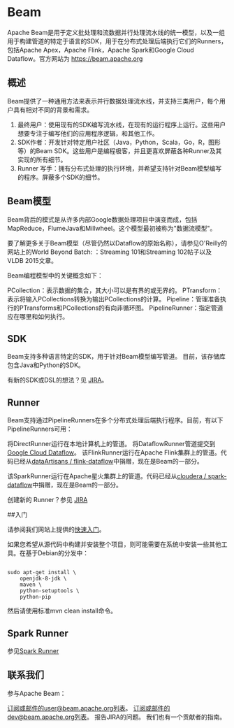 # Beam

Apache Beam是用于定义批处理和流数据并行处理流水线的统一模型，以及一组用于构建管道的特定于语言的SDK，用于在分布式处理后端执行它们的Runners，包括Apache Apex，Apache Flink，Apache Spark和Google Cloud Dataflow。官方网站为 https://beam.apache.org

## 概述

Beam提供了一种通用方法来表示并行数据处理流水线，并支持三类用户，每个用户具有相对不同的背景和需求。
1. 最终用户：使用现有的SDK编写流水线，在现有的运行程序上运行。这些用户想要专注于编写他们的应用程序逻辑，和其他工作。
2. SDK作者：开发针对特定用户社区（Java，Python，Scala，Go，R，图形等）的Beam SDK。这些用户是编程极客，并且更喜欢屏蔽各种Runner及其实现的所有细节。
3. Runner 写手：拥有分布式处理的执行环境，并希望支持针对Beam模型编写的程序。屏蔽多个SDK的细节。

## Beam模型

Beam背后的模式是从许多内部Google数据处理项目中演变而成，包括MapReduce，FlumeJava和Millwheel。这个模型最初被称为"数据流模型"。

要了解更多关于Beam模型（尽管仍然以Dataflow的原始名称），请参见O'Reilly的网站上的World Beyond Batch: ：Streaming 101和Streaming 102帖子以及VLDB 2015文章。

Beam编程模型中的关键概念如下：

PCollection：表示数据的集合，其大小可以是有界的或无界的。
PTransform：表示将输入PCollections转换为输出PCollections的计算。
Pipeline：管理准备执行的PTransforms和PCollections的有向非循环图。
PipelineRunner：指定管道应在哪里和如何执行。


## SDK

Beam支持多种语言特定的SDK，用于针对Beam模型编写管道。
目前，该存储库包含Java和Python的SDK。

有新的SDK或DSL的想法？见 <a href="https://issues.apache.org/jira/browse/BEAM/component/12328909/">JIRA</a>。

## Runner

Beam支持通过PipelineRunners在多个分布式处理后端执行程序。目前，有以下PipelineRunners可用：

将DirectRunner运行在本地计算机上的管道。
将DataflowRunner管道提交到<a href="http://cloud.google.com/dataflow/
">Google Cloud Dataflow</a>。
该FlinkRunner运行在Apache Flink集群上的管道。代码已经从<a href="https://github.com/dataArtisans/flink-dataflow">dataArtisans / flink-dataflow</a>中捐赠，现在是Beam的一部分。

该SparkRunner运行在Apache星火集群上的管道。代码已经从<a href="https://github.com/cloudera/spark-dataflow">cloudera / spark-dataflow</a>中捐赠，现在是Beam的一部分。

创建新的 Runner？参见 <a href="https://issues.apache.org/jira/browse/BEAM/component/12328916/">JIRA</a>

##入门

请参阅我们网站上提供的<a href="http://beam.apache.org/get-started/quickstart/">快速入门</a>。

如果您希望从源代码中构建并安装整个项目，则可能需要在系统中安装一些其他工具。在基于Debian的分发中：

<code>
sudo apt-get install \
    openjdk-8-jdk \
    maven \
    python-setuptools \
    python-pip   
</code>

然后请使用标准mvn clean install命令。

## Spark Runner

参见<a href="https://github.com/apache/beam/tree/master/runners/spark">Spark Runner </a>


## 联系我们

参与Apache Beam：

订阅或邮件的user@beam.apache.org列表。
订阅或邮件的dev@beam.apache.org列表。
报告JIRA的问题。
我们也有一个贡献者的指南。


















